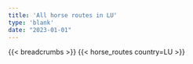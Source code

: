 ```yaml
---
title: 'All horse routes in LU'
type: 'blank'
date: "2023-01-01"
---
```


{{< breadcrumbs >}}
{{< horse_routes country=LU >}}
